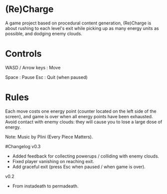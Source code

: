 # (Re)Charge
A game project based on procedural content generation, (Re)Charge is about rushing to each level's exit while picking up as many energy units as possible, and dodging enemy clouds.

# Controls
WASD / Arrow keys : Move

Space : Pause
Esc : Quit (when paused)

# Rules
Each move costs one energy point (counter located on the left side of the screen), and game is over when all energy points have been exhausted. 
Avoid contact with enemy clouds: they will cause you to lose a large dose of energy.

Note: Music by Plini (Every Piece Matters).

#Changelog
v0.3 
- Added feedback for collecting  powerups / colliding with enemy clouds.
- Fixed player vanishing on reaching exit.
- Add graceful exit (press Esc when paused / when game is over).
	
v0.2
- From instadeath to permadeath.

